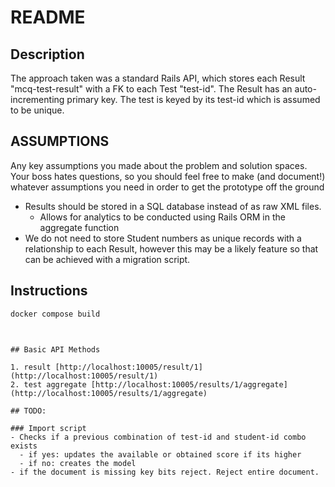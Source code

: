 # README

## Description

The approach taken was a standard Rails API, which stores each Result "mcq-test-result" with a FK to each Test "test-id".
The Result has an auto-incrementing primary key. The test is keyed by its test-id which is assumed to be unique.

## ASSUMPTIONS

Any key assumptions you made about the problem and solution spaces. Your boss hates questions, so you should feel free to make (and document!) whatever assumptions you need in order to get the prototype off the ground

- Results should be stored in a SQL database instead of as raw XML files.
  - Allows for analytics to be conducted using Rails ORM in the aggregate function
- We do not need to store Student numbers as unique records with a relationship to each Result, however this may be a likely feature so that can be achieved with a migration script.

## Instructions

```bash
docker compose build
```

```


## Basic API Methods

1. result [http://localhost:10005/result/1](http://localhost:10005/result/1)
2. test aggregate [http://localhost:10005/results/1/aggregate](http://localhost:10005/results/1/aggregate)

## TODO:

### Import script
- Checks if a previous combination of test-id and student-id combo exists
  - if yes: updates the available or obtained score if its higher
  - if no: creates the model
- if the document is missing key bits reject. Reject entire document.
```
